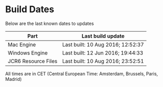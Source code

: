 # Build Dates

Below are the last known dates to updates

Part | Last build update
-----|-----
Mac Engine | Last built: 10 Aug 2016; 12:52:37
Windows Engine | Last built: 12 Jun 2016; 19:44:33
JCR6 Resource Files | Last built: 10 Aug 2016; 23:52:51
All times are in CET (Central European Time: Amsterdam, Brussels, Paris, Madrid)




